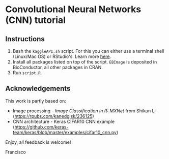 # Convolutional Neural Networks (CNN) tutorial

## Instructions

1. Bash the `kaggleAPI.sh` script. For this you can either use a terminal shell (Linux/Mac OS) or RStudio's. Learn more [here](https://support.rstudio.com/hc/en-us/articles/115010737148-Using-the-RStudio-Terminal).
2. Install all packages listed on top of the script. `EBImage` is deposited in BioConductor, all other packages in CRAN.
3. Run `script.R`.

## Acknowledgements

This work is partly based on:

- Image processing - *Image Classification in R: MXNet* from Shikun Li (https://rpubs.com/kanedglsk/236125)
- CNN architecture - Keras CIFAR10 CNN example (https://github.com/keras-team/keras/blob/master/examples/cifar10_cnn.py)

Enjoy, all feedback is welcome!

Francisco

